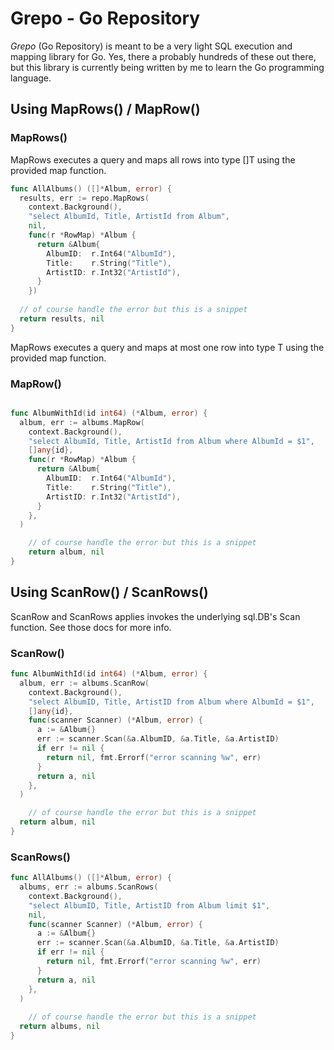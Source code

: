 # Grepo - Go Repository

*Grepo* (Go Repository) is meant to be a very light SQL execution and mapping library for Go.
Yes, there a probably hundreds of these out there, but this library is currently 
being written by me to learn the Go programming language.

## Using MapRows() / MapRow()

### MapRows()
MapRows executes a query and maps all rows into type []T using the provided map function.
```go
func AllAlbums() ([]*Album, error) {
  results, err := repo.MapRows(
    context.Background(),
    "select AlbumId, Title, ArtistId from Album",
    nil,
    func(r *RowMap) *Album {
      return &Album{
        AlbumID:  r.Int64("AlbumId"),
        Title:    r.String("Title"),
        ArtistID: r.Int32("ArtistId"),
      }
    })
  
  // of course handle the error but this is a snippet    
  return results, nil
}
```
MapRows executes a query and maps at most one row into type T using the provided map function.
### MapRow()
```go

func AlbumWithId(id int64) (*Album, error) {
  album, err := albums.MapRow(
    context.Background(),
    "select AlbumId, Title, ArtistId from Album where AlbumId = $1",
    []any{id},
    func(r *RowMap) *Album {
      return &Album{
        AlbumID:  r.Int64("AlbumId"),
        Title:    r.String("Title"),
        ArtistID: r.Int32("ArtistId"),
      }
    },
  )

    // of course handle the error but this is a snippet  
    return album, nil
}

```

## Using ScanRow() / ScanRows()
ScanRow and ScanRows applies invokes the underlying sql.DB's Scan function. See
those docs for more info.
### ScanRow()
```go
func AlbumWithId(id int64) (*Album, error) {
  album, err := albums.ScanRow(
    context.Background(),
    "select AlbumID, Title, ArtistID from Album where AlbumId = $1",
    []any{id},
    func(scanner Scanner) (*Album, error) {
      a := &Album{}
      err := scanner.Scan(&a.AlbumID, &a.Title, &a.ArtistID)
      if err != nil {
        return nil, fmt.Errorf("error scanning %w", err)
      }
      return a, nil
    },
  )

    // of course handle the error but this is a snippet  
  return album, nil    
}
```
### ScanRows()
```go
func AllAlbums() ([]*Album, error) {
  albums, err := albums.ScanRows(
    context.Background(),
    "select AlbumID, Title, ArtistID from Album limit $1",
    nil,
    func(scanner Scanner) (*Album, error) {
      a := &Album{}
      err := scanner.Scan(&a.AlbumID, &a.Title, &a.ArtistID)
      if err != nil {
        return nil, fmt.Errorf("error scanning %w", err)
      }
      return a, nil
    },
  )
  
    // of course handle the error but this is a snippet
  return albums, nil
}  
```